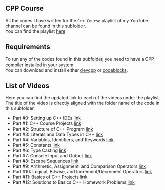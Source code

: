 ## CPP Course
All the codes I have written for the `C++ Course` playlist of my YouTube channel can be found in this subfolder.  
You can find the playlist [here](https://www.youtube.com/playlist?list=PLa-UU-r-NuhzG_mffDSY37wKarcdhAHag)
  
## Requirements
To run any of the codes found in this subfolder, you need to have a CPP compiler installed in your system.  
You can download and install either [devcpp](https://www.bloodshed.net/) or [codeblocks](https://www.codeblocks.org/).
  
## List of Videos
Here you can find the updated link to each of the videos under the playlist. The title of the video is directly aligned with the folder name of the code in this subfolder.
- Part #0: Setting up C++ IDEs [link](https://youtu.be/hU6wk04wpKQ)
- Part #1: C++ Course Projects [link](https://youtu.be/z9Cdnfnjrz4)
- Part #2: Structure of C++ Program [link](https://youtu.be/knULqlPy2MY)
- Part #3: Literals and Data Types in C++ [link](https://youtu.be/CbQG32GEDv8)
- Part #4: Variables, Identifiers, and Keywords [link](https://youtu.be/mui7dX47rfg)
- Part #5: Constants [link](https://youtu.be/1coBIpa-93I)
- Part #6: Type Casting [link](https://youtu.be/z2MejDXZw7Q)
- Part #7: Console Input and Output [link](https://youtu.be/gXB_TMw3wLE)
- Part #8: Escape Sequences [link](https://youtu.be/LOAwqhEu4n4)
- Part #9: Arithmetic, Assignment, and Comparison Operators [link](https://youtu.be/qwMyFDF7LPo)
- Part #10: Logical, Bitwise, and Increment/Decrement Operators [link](https://youtu.be/89pgBpScomw)
- Part #11: Basics of C++ Projects [link](https://youtu.be/FR7wrQqpOyI)
- Part #12: Solutions to Basics C++ Homework Problems [link](https://youtu.be/8ayztVq9ihg)

